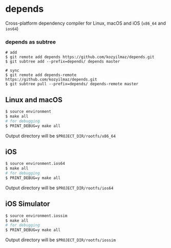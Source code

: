 # depends
Cross-platform dependency compiler for Linux, macOS and iOS (`x86_64` and `ios64`)

### depends as subtree
```
# add
$ git remote add depends https://github.com/kozyilmaz/depends.git
$ git subtree add --prefix=depends/ depends master

# sync
$ git remote add depends-remote https://github.com/kozyilmaz/depends.git
$ git subtree pull --prefix=depends/ depends-remote master
```

## Linux and macOS
```sh
$ source environment
$ make all
# for debugging
$ PRINT_DEBUG=y make all
```
Output directory will be `$PROJECT_DIR/rootfs/x86_64`

## iOS
```sh
$ source environment.ios64
$ make all
# for debugging
$ PRINT_DEBUG=y make all
```
Output directory will be `$PROJECT_DIR/rootfs/ios64`

## iOS Simulator
```sh
$ source environment.iossim
$ make all
# for debugging
$ PRINT_DEBUG=y make all
```
Output directory will be `$PROJECT_DIR/rootfs/iossim`

